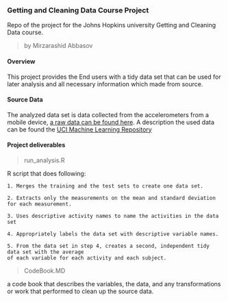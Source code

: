 ### Getting and Cleaning Data Course Project

Repo of the project for the Johns Hopkins university Getting and Cleaning Data course.

> by Mirzarashid Abbasov


#### Overview
This project provides the End users with a tidy data set that can be used for later analysis and all necessary information which made from source. 

#### Source Data
The analyzed data set is data collected from the accelerometers from a  mobile device, [a raw data can be found here](https://d396qusza40orc.cloudfront.net/getdata%2Fprojectfiles%2FUCI%20HAR%20Dataset.zip). A description the used data can be found the [UCI Machine Learning Repository](http://archive.ics.uci.edu/ml/datasets/Human+Activity+Recognition+Using+Smartphones)

#### Project deliverables
> run_analysis.R

R script that does following:

	1. Merges the training and the test sets to create one data set.
	
	2. Extracts only the measurements on the mean and standard deviation for each measurement. 
	
	3. Uses descriptive activity names to name the activities in the data set
	
	4. Appropriately labels the data set with descriptive variable names. 
	
	5. From the data set in step 4, creates a second, independent tidy data set with the average 
	of each variable for each activity and each subject.

> CodeBook.MD 

a code book that describes the variables, the data, and any transformations or work that performed to clean up the source data.
